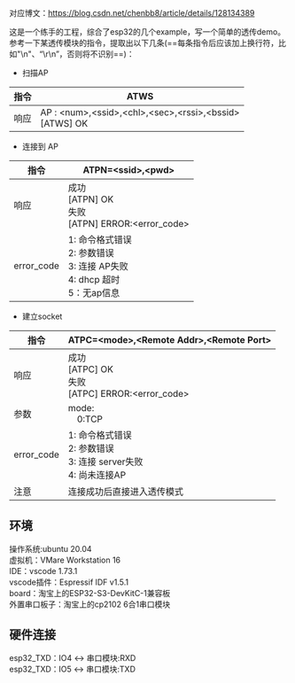 对应博文：https://blog.csdn.net/chenbb8/article/details/128134389

这是一个练手的工程，综合了esp32的几个example，写一个简单的透传demo。参考一下某透传模块的指令，提取出以下几条(==每条指令后应该加上换行符，比如"\n"、“\r\n”，否则将不识别==)：

- 扫描AP

指令 | ATWS
---|---
响应| AP : &lt;num>,&lt;ssid>,&lt;chl>,&lt;sec>,&lt;rssi>,&lt;bssid> <br>[ATWS] OK 

- 连接到 AP

指令 | ATPN=&lt;ssid>,&lt;pwd>
---|---
响应 | 成功 <br>[ATPN] OK <br>失败 <br>[ATPN] ERROR:<error_code>
error_code | 1: 命令格式错误<br>2: 参数错误<br>3: 连接 AP失败<br>4: dhcp 超时<br>5：无ap信息

- 建立socket

指令 | ATPC=&lt;mode>,&lt;Remote Addr>,&lt;Remote Port>
---|---
响应 | 成功 <br>[ATPC] OK <br>失败 <br>[ATPC] ERROR:<error_code>
参数 | mode: <br> &emsp;0:TCP
error_code | 1: 命令格式错误<br>2: 参数错误<br>3: 连接 server失败<br>4: 尚未连接AP
注意|连接成功后直接进入透传模式

## 环境

操作系统:ubuntu 20.04<br>
虚拟机：VMare Workstation 16<br>
IDE：vscode 1.73.1<br>
vscode插件：Espressif IDF v1.5.1<br>
board：淘宝上的ESP32-S3-DevKitC-1兼容板<br>
外置串口板子：淘宝上的cp2102 6合1串口模块<br>

## 硬件连接
esp32_TXD：IO4 <-> 串口模块:RXD<br>
esp32_TXD：IO5 <-> 串口模块:TXD<br>
